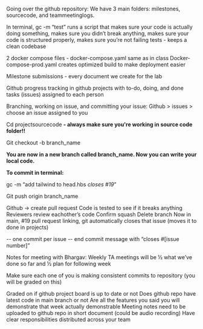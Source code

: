 Going over the github repository:
We have 3 main folders: milestones, sourcecode, and teammeetinglogs.

In terminal, gc -m “test” runs a script that makes sure your code is actually doing something, makes sure you didn’t break anything, makes sure your code is structured properly, makes sure you’re not failing tests - keeps a clean codebase

2 docker compose files - docker-compose.yaml same as in class
Docker-compose-prod.yaml creates optimized build to make deployment easier

Milestone submissions - every document we create for the lab

Github progress tracking in github projects with to-do, doing, and done tasks (issues) assigned to each person

Branching, working on issue, and committing your issue:
Github > issues > choose an issue assigned to you

Cd projectsourcecode **- always make sure you're working in source code folder!!**

Git checkout -b branch_name

**You are now in a new branch called branch_name. Now you can write your local code.**

**To commit in terminal:**

gc -m “add tailwind to head.hbs _closes #19_”

Git push origin branch_name

Github -> create pull request
Code is tested to see if it breaks anything
Reviewers review eachother’s code
Confirm squash
Delete branch
Now in main, #19 pull request linking, git automatically closes that issue (moves it to done in projects)

-- one commit per issue
-- end commit message with “closes #[issue number]”




Notes for meeting with Bhargav:
Weekly TA meetings will be ½ what we’ve done so far and ½ plan for following week

Make sure each one of you is making consistent commits to repository (you will be graded on this) 

Graded on if github project board is up to date or not
Does github repo have latest code in main branch or not
Are all the features you said you will demonstrate that week actually demonstrable
Meeting notes need to be uploaded to github repo in short document (could be audio recording) 
Have clear responsibilities distributed across your team
